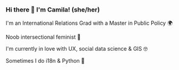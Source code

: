 ### Hi there 👋 I'm Camila! (she/her)

I'm an International Relations Grad with a Master in Public Policy  🌍 

Noob intersectional feminist 🌈 

I'm currently in love with UX, social data science & GIS 🤓 

Sometimes I do i18n & Python 🐍

<!--
**mariacamilagl/mariacamilagl** is a ✨ _special_ ✨ repository because its `README.md` (this file) appears on your GitHub profile.

Here are some ideas to get you started:

- 🔭 I’m currently working on ...
- 🌱 I’m currently learning ...
- 👯 I’m looking to collaborate on ...
- 🤔 I’m looking for help with ...
- 💬 Ask me about ...
- 📫 How to reach me: ...
- 😄 Pronouns: ...
- ⚡ Fun fact: ...
-->
